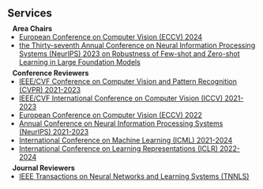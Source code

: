 <h1 id="services"></h1>

<h2 style="margin: 60px 0px 10px;">Services</h2>

<h4 style="margin:0 10px 0;">Area Chairs</h4>

<ul style="margin:0 0 5px;">
  <li><a href="https://eccv2024.ecva.net/"><autocolor>European Conference on Computer Vision (ECCV) 2024</autocolor></a></li>
  <li><a href="http://cvpr.thecvf.com/"><autocolor>the Thirty-seventh Annual Conference on Neural Information Processing Systems (NeurIPS) 2023 on Robustness of Few-shot and Zero-shot Learning in Large Foundation Models</autocolor></a></li>
</ul>

<h4 style="margin:0 10px 0;">Conference Reviewers</h4>

<ul style="margin:0 0 5px;">
  <li><a href="http://cvpr2023.thecvf.com/"><autocolor>IEEE/CVF Conference on Computer Vision and Pattern Recognition (CVPR) 2021-2023</autocolor></a></li>
  <li><a href="http://iccv2023.thecvf.com/"><autocolor>IEEE/CVF International Conference on Computer Vision (ICCV) 2021-2023</autocolor></a></li>
  <li><a href="https://eccv2022.ecva.net/"><autocolor>European Conference on Computer Vision (ECCV) 2022</autocolor></a></li>
  <li><a href="https://neurips.cc/Conferences/2023"><autocolor>Annual Conference on Neural Information Processing Systems (NeurIPS) 2021-2023</autocolor></a></li>
  <li><a href="https://icml.cc/Conferences/2024"><autocolor>International Conference on Machine Learning (ICML) 2021-2024</autocolor></a></li>
  <li><a href="https://iclr.cc/Conferences/2024"><autocolor>International Conference on Learning Representations (ICLR) 2022-2024</autocolor></a></li>
  <!--
  <li><a href="https://mmasia2021.uqcloud.net/"><autocolor>ACM MM Asia 2020-2021</autocolor></a></li>
  <li><a href="http://www.acml-conf.org/2021/"><autocolor>ACML 2021</autocolor></a></li>  
  -->
</ul>

<h4 style="margin:0 10px 0;">Journal Reviewers</h4>

<ul style="margin:0 0 20px;">
  <li><a href="https://cis.ieee.org/publications/t-neural-networks-and-learning-systems"><autocolor>IEEE Transactions on Neural Networks and Learning Systems (TNNLS)</autocolor></a></li>
  <!--
  <li><a href="https://www.journals.elsevier.com/neural-networks"><autocolor>Neural Networks</autocolor></a></li>
  <li><a href="https://www.springer.com/journal/10994"><autocolor>Machine Learning</autocolor></a></li>
  <li><a href="https://www.journals.elsevier.com/information-processing-and-management"><autocolor>Information Processing and Management</autocolor></a></li>
  <li><a href="https://www.springer.com/journal/11063"><autocolor>Neural Processing Letters</autocolor></a></li>
  <li><a href="https://link.springer.com/journal/11042"><autocolor>Multimedia Tools and Applications</autocolor></a></li>
  <li><a href="https://ieeeaccess.ieee.org/"><autocolor>IEEE Access</autocolor></a></li>
  <li><a href="http://cjc.ict.ac.cn/"><autocolor>Chinese Journal of Computers</autocolor></a></li>
  -->
</ul>
